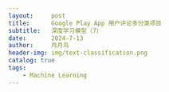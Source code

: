 ```yaml
---
layout:     post
title:      Google Play App 用户评论多分类项目
subtitle:   深度学习模型（7）
date:       2024-7-13
author:     月月鸟
header-img: img/text-classification.png
catalog: true
tags:
    - Machine Learning
---
```




